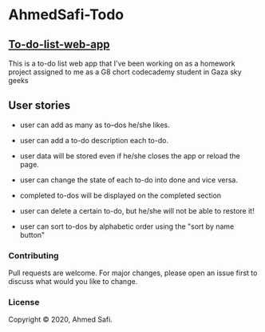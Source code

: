 # AhmedSafi-Todo

## [To-do-list-web-app](https://gsg-g8.github.io/AhmedSafi-Todo/)


This is a to-do list web app that I've been working on as a homework project assigned to me as a G8 chort codecademy student in Gaza sky geeks

## User stories

- user can add as many as to–dos he/she likes.

- user can  add a to-do description each to-do.

- user data will be stored even if he/she closes the app or reload the page.

- user can change the state of each to-do into done and vice versa.

- completed to-dos will be displayed on the completed section 

- user can delete a certain to-do, but he/she will not be able to restore it!

- user can sort to-dos by alphabetic order using the "sort by name button"


### Contributing

Pull requests are welcome. For major changes, please open an issue first to discuss what would you like to change.
 
### License

Copyright © 2020, Ahmed Safi.
